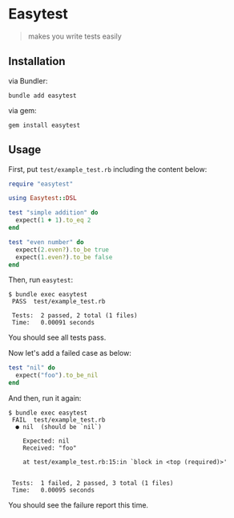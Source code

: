 # Easytest

> makes you write tests easily

## Installation

via Bundler:

```shell
bundle add easytest
```

via gem:

```shell
gem install easytest
```

## Usage

First, put `test/example_test.rb` including the content below:

```ruby
require "easytest"

using Easytest::DSL

test "simple addition" do
  expect(1 + 1).to_eq 2
end

test "even number" do
  expect(2.even?).to_be true
  expect(1.even?).to_be false
end
```

Then, run `easytest`:

```console
$ bundle exec easytest
 PASS  test/example_test.rb

 Tests:  2 passed, 2 total (1 files)
 Time:   0.00091 seconds
```

You should see all tests pass.

Now let's add a failed case as below:

```ruby
test "nil" do
  expect("foo").to_be_nil
end
```

And then, run it again:

```console
$ bundle exec easytest
 FAIL  test/example_test.rb
  ● nil  (should be `nil`)

    Expected: nil
    Received: "foo"

    at test/example_test.rb:15:in `block in <top (required)>'


 Tests:  1 failed, 2 passed, 3 total (1 files)
 Time:   0.00095 seconds
```

You should see the failure report this time.

